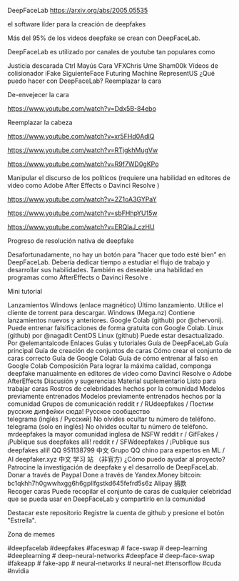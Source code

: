 DeepFaceLab
 https://arxiv.org/abs/2005.05535

el software líder para la creación de deepfakes

  

Más del 95% de los videos deepfake se crean con DeepFaceLab.

DeepFaceLab es utilizado por canales de youtube tan populares como

 Justicia descarada
 Ctrl Mayús Cara	 VFXChris Ume
 Sham00k	 Vídeos de colisionador	 iFake
 SiguienteFace	 Futuring Machine	 RepresentUS
¿Qué puedo hacer con DeepFaceLab?
Reemplazar la cara

De-envejecer la cara
	
 https://www.youtube.com/watch?v=Ddx5B-84ebo

Reemplazar la cabeza
	
 https://www.youtube.com/watch?v=xr5FHd0AdlQ

	
 https://www.youtube.com/watch?v=RTjgkhMugVw

	
 https://www.youtube.com/watch?v=R9f7WD0gKPo

Manipular el discurso de los políticos
(requiere una habilidad en editores de video como Adobe After Effects o Davinci Resolve )


 https://www.youtube.com/watch?v=2Z1oA3GYPaY


 https://www.youtube.com/watch?v=sbFHhpYU15w


 https://www.youtube.com/watch?v=ERQlaJ_czHU

Progreso de resolución nativa de deepfake


Desafortunadamente, no hay un botón para "hacer que todo esté bien" en DeepFaceLab. Debería dedicar tiempo a estudiar el flujo de trabajo y desarrollar sus habilidades. También es deseable una habilidad en programas como AfterEffects o Davinci Resolve .

Mini tutorial

Lanzamientos
Windows (enlace magnético)	Último lanzamiento. Utilice el cliente de torrent para descargar.
Windows (Mega.nz)	Contiene lanzamientos nuevos y anteriores.
Google Colab (github)	por @chervonij. Puede entrenar falsificaciones de forma gratuita con Google Colab.
Linux (github)	por @nagadit
CentOS Linux (github)	Puede estar desactualizado. Por @elemantalcode
Enlaces
Guías y tutoriales
Guía de DeepFaceLab	Guía principal
Guía de creación de conjuntos de caras	Cómo crear el conjunto de caras correcto
Guía de Google Colab	Guía de cómo entrenar al falso en Google Colab
Composición	Para lograr la máxima calidad, componga deepfake manualmente en editores de video como Davinci Resolve o Adobe AfterEffects
Discusión y sugerencias	
Material suplementario
Listo para trabajar caras	Rostros de celebridades hechos por la comunidad
Modelos previamente entrenados	Modelos previamente entrenados hechos por la comunidad
Grupos de comunicación
reddit r / RUdeepfakes /	Постим русские дипфейки сюда!
Русское сообщество	
telegrama (inglés / Русский)	No olvides ocultar tu número de teléfono.
telegrama (solo en inglés)	No olvides ocultar tu número de teléfono.
mrdeepfakes	la mayor comunidad inglesa de NSFW
reddit r / GifFakes /	¡Publique sus deepfakes allí!
reddit r / SFWdeepfakes /	¡Publique sus deepfakes allí!
QQ 951138799	中文 Grupo QQ chino para expertos en ML / AI
deepfaker.xyz	中文 学习 站 （非官方)
¿Cómo puedo ayudar al proyecto?
Patrocine la investigación de deepfake y el desarrollo de DeepFaceLab.
Donar a través de Paypal
Done a través de Yandex.Money
bitcoin: bc1qkhh7h0gwwhxgg6h6gpllfgstkd645fefrd5s6z
Alipay 捐款	
Recoger caras
Puede recopilar el conjunto de caras de cualquier celebridad que se pueda usar en DeepFaceLab y compartirlo en la comunidad

Destacar este repositorio
Registre la cuenta de github y presione el botón "Estrella".

Zona de memes
	

#deepfacelab #deepfakes #faceswap # face-swap # deep-learning #deeplearning # deep-neural-networks #deepface # deep-face-swap #fakeapp # fake-app # neural-networks # neural-net #tensorflow #cuda #nvidia
